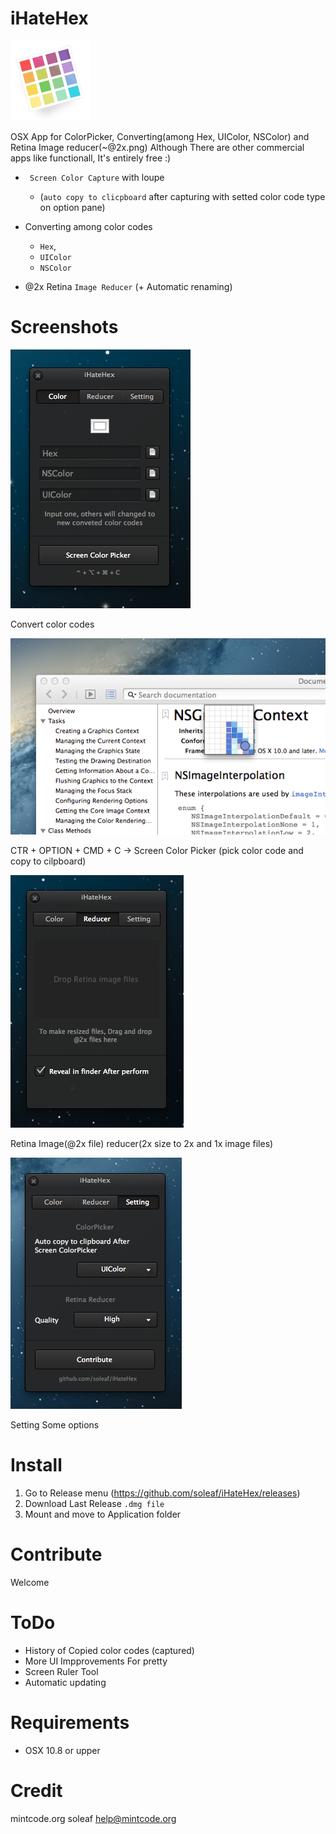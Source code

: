 iHateHex
========

![iHateHex](iHateHex/Images.xcassets/AppIcon.appiconset/Icon_128x128.png)

OSX App for ColorPicker, Converting(among Hex, UIColor, NSColor) and Retina Image reducer(~@2x.png)
Although There are other commercial apps like functionall, It's entirely free :)

- ` Screen Color Capture` with loupe
	* (`auto copy to clicpboard` after capturing with setted color code type on option pane)

- Converting among color codes 
	* `Hex`, 
	* `UIColor`
	* `NSColor`

- @2x Retina `Image Reducer` (+ Automatic renaming)


Screenshots
========

![ColorCode Converter](screen_hex.png)

Convert color codes

![Screen Color Picker](screen_picker.png)

CTR + OPTION + CMD + C -> Screen Color Picker
(pick color code and copy to cilpboard)

![Retina Image Reducer](screen_reducer.png)

Retina Image(@2x file) reducer(2x size to 2x and 1x image files)

![Setting](screen_setting.png)

Setting Some options

Install
========
1. Go to Release menu (https://github.com/soleaf/iHateHex/releases)
2. Download Last Release  `.dmg file`
3. Mount and move to Application folder

Contribute
========
Welcome

ToDo
========
- History of Copied color codes (captured)
- More UI Impprovements For pretty
- Screen Ruler Tool
- Automatic updating

Requirements
============
- OSX 10.8 or upper

Credit
========
mintcode.org
soleaf
help@mintcode.org
